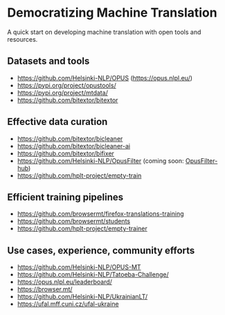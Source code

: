 
# Democratizing Machine Translation


A quick start on developing machine translation with open tools and resources.


## Datasets and tools

* https://github.com/Helsinki-NLP/OPUS (https://opus.nlpl.eu/)
* https://pypi.org/project/opustools/
* https://pypi.org/project/mtdata/
* https://github.com/bitextor/bitextor


## Effective data curation

* https://github.com/bitextor/bicleaner
* https://github.com/bitextor/bicleaner-ai
* https://github.com/bitextor/bifixer
* https://github.com/Helsinki-NLP/OpusFilter (coming soon: [OpusFilter-hub](https://github.com/Helsinki-NLP/OpusFilter-hub))
* https://github.com/hplt-project/empty-train


## Efficient training pipelines

* https://github.com/browsermt/firefox-translations-training
* https://github.com/browsermt/students
* https://github.com/hplt-project/empty-trainer


## Use cases, experience, community efforts

* https://github.com/Helsinki-NLP/OPUS-MT
* https://github.com/Helsinki-NLP/Tatoeba-Challenge/
* https://opus.nlpl.eu/leaderboard/
* https://browser.mt/
* https://github.com/Helsinki-NLP/UkrainianLT/
* https://ufal.mff.cuni.cz/ufal-ukraine

